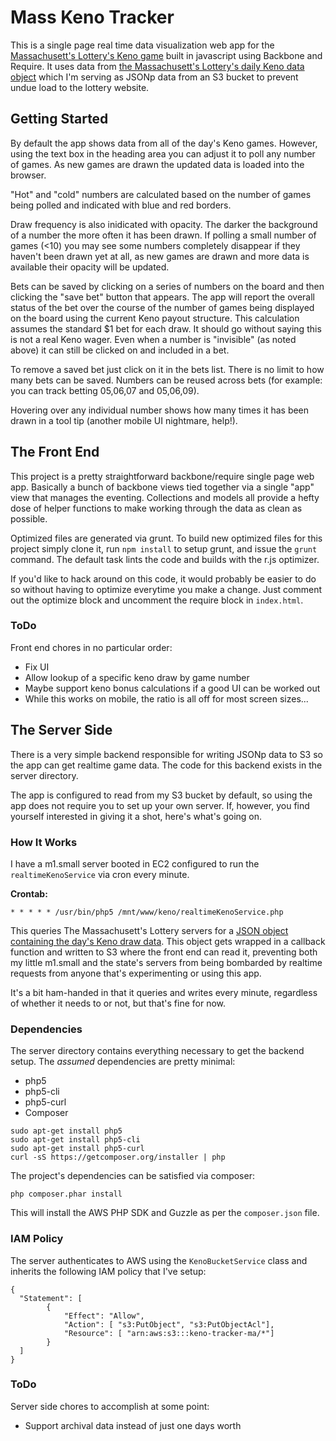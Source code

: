 
# Mass Keno Tracker

This is a single page real time data visualization web app for the [Massachusett's Lottery's Keno game](http://www.masslottery.com/games/keno.html) built in javascript using Backbone and Require. It uses data from [the Massachusett's Lottery's daily Keno data object](http://www.masslottery.com/data/json/search/dailygames/todays/keno.json) which I'm serving as JSONp data from an S3 bucket to prevent undue load to the lottery website.

## Getting Started

By default the app shows data from all of the day's Keno games. However, using the text box in the heading area you can adjust it to poll any number of games. As new games are drawn the updated data is loaded into the browser.

"Hot" and "cold" numbers are calculated based on the number of games being polled and indicated with blue and red borders. 

Draw frequency is also inidicated with opacity. The darker the background of a number the more often it has been drawn. If polling a small number of games (<10) you may see some numbers completely disappear if they haven't been drawn yet at all, as new games are drawn and more data is available their opacity will be updated.

Bets can be saved by clicking on a series of numbers on the board and then clicking the "save bet" button that appears. The app will report the overall status of the bet over the course of the number of games being displayed on the board using the current Keno payout structure. This calculation assumes the standard $1 bet for each draw. It should go without saying this is not a real Keno wager. Even when a number is "invisible" (as noted above) it can still be clicked on and included in a bet.

To remove a saved bet just click on it in the bets list. There is no limit to how many bets can be saved. Numbers can be reused across bets (for example: you can track betting 05,06,07 and 05,06,09).

Hovering over any individual number shows how many times it has been drawn in a tool tip (another mobile UI nightmare, help!).

## The Front End

This project is a pretty straightforward backbone/require single page web app. Basically a bunch of backbone views tied together via a single "app" view that manages the eventing. Collections and models all provide a hefty dose of helper functions to make working through the data as clean as possible.
 
Optimized files are generated via grunt. To build new optimized files for this project simply clone it, run `npm install` to setup grunt, and issue the `grunt` command. The default task lints the code and builds with the r.js optimizer.

If you'd like to hack around on this code, it would probably be easier to do so without having to optimize everytime you make a change. Just comment out the optimize block and uncomment the require block in `index.html`.

### ToDo

Front end chores in no particular order:

 - Fix UI
 - Allow lookup of a specific keno draw by game number
 - Maybe support keno bonus calculations if a good UI can be worked out
 - While this works on mobile, the ratio is all off for most screen sizes...

## The Server Side

There is a very simple backend responsible for writing JSONp data to S3 so the app can get realtime game data. The code for this backend exists in the server directory. 

The app is configured to read from my S3 bucket by default, so using the app does not require you to set up your own server. If, however, you find yourself interested in giving it a shot, here's what's going on.

### How It Works

I have a m1.small server booted in EC2 configured to run the `realtimeKenoService` via cron every minute.

**Crontab:**

```
* * * * * /usr/bin/php5 /mnt/www/keno/realtimeKenoService.php
``` 

This queries The Massachusett's Lottery servers for a [JSON object containing the day's Keno draw data](http://www.masslottery.com/data/json/search/dailygames/todays/keno.json). This object gets wrapped in a callback function and written to S3 where the front end can read it, preventing both my little m1.small and the state's servers from being bombarded by realtime requests from anyone that's experimenting or using this app.

It's a bit ham-handed in that it queries and writes every minute, regardless of whether it needs to or not, but that's fine for now.


### Dependencies

The server directory contains everything necessary to get the backend setup. The _assumed_ dependencies are pretty minimal:

 - php5
 - php5-cli
 - php5-curl
 - Composer
 
 ```
 sudo apt-get install php5
 sudo apt-get install php5-cli
 sudo apt-get install php5-curl
 curl -sS https://getcomposer.org/installer | php
 ```
 
 The project's dependencies can be satisfied via composer:
 
 ```
 php composer.phar install
 ```
 
 This will install the AWS PHP SDK and Guzzle as per the `composer.json` file.
 
  
### IAM Policy

The server authenticates to AWS using the `KenoBucketService` class and inherits the following IAM policy that I've setup:

```
{
  "Statement": [
        {
            "Effect": "Allow",
            "Action": [ "s3:PutObject", "s3:PutObjectAcl"],
            "Resource": [ "arn:aws:s3:::keno-tracker-ma/*"]
        }
  ]
}
```
### ToDo

Server side chores to accomplish at some point: 

 - Support archival data instead of just one days worth
 

